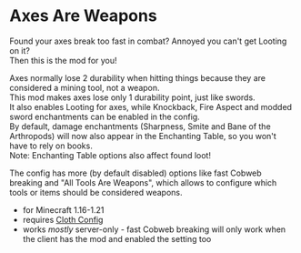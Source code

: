 # Axes Are Weapons

Found your axes break too fast in combat? Annoyed you can't get Looting on it?  
Then this is the mod for you!  
  
Axes normally lose 2 durability when hitting things because they are considered a mining tool, not a weapon.  
This mod makes axes lose only 1 durability point, just like swords.  
It also enables Looting for axes, while Knockback, Fire Aspect and modded sword enchantments can be enabled in the config.  
By default, damage enchantments (Sharpness, Smite and Bane of the Arthropods) will now also appear in the Enchanting Table, so you won't have to rely on books.  
Note: Enchanting Table options also affect found loot!  
  
The config has more (by default disabled) options like fast Cobweb breaking and "All Tools Are Weapons", which allows to configure which tools or items should be considered weapons.

- for Minecraft 1.16-1.21
- requires [Cloth Config](https://modrinth.com/mod/cloth-config)
- works *mostly* server-only - fast Cobweb breaking will only work when the client has the mod and enabled the setting too